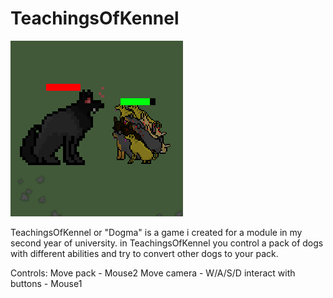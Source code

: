 # TeachingsOfKennel

![image alt](https://github.com/DylanBarthaud/TeachingsOfKennel/blob/337b6622b5e7c368e23825615e877f151e1a561e/Screenshot%202024-12-07%20152737.png)

TeachingsOfKennel or "Dogma" is a game i created for a module in my second year of university.
in TeachingsOfKennel you control a pack of dogs with different abilities and try to convert other dogs to your pack.

Controls:
Move pack - Mouse2
Move camera - W/A/S/D
interact with buttons - Mouse1
